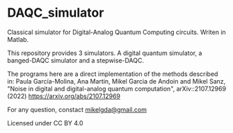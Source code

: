 # DAQC_simulator
Classical simulator for Digital-Analog Quantum Computing circuits. Writen in Matlab.

This repository provides 3 simulators. A digital quantum simulator, a banged-DAQC simulator and a stepwise-DAQC.

The programs here are a direct implementation of the methods described in:
Paula García-Molina, Ana Martin, Mikel Garcia de Andoin and Mikel Sanz, "Noise in digital and digital-analog quantum computation", arXiv::2107.12969 (2022)
https://arxiv.org/abs/2107.12969

For any question, constact mikelgda@gmail.com

Licensed under CC BY 4.0
